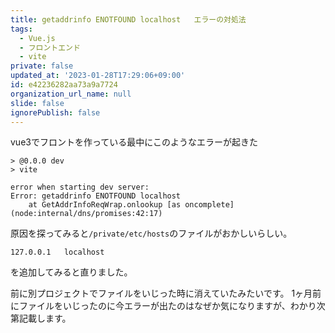 ```yaml
---
title: getaddrinfo ENOTFOUND localhost   エラーの対処法
tags:
  - Vue.js
  - フロントエンド
  - vite
private: false
updated_at: '2023-01-28T17:29:06+09:00'
id: e42236282aa73a9a7724
organization_url_name: null
slide: false
ignorePublish: false
---
```

vue3でフロントを作っている最中にこのようなエラーが起きた

```
> @0.0.0 dev
> vite

error when starting dev server:
Error: getaddrinfo ENOTFOUND localhost
    at GetAddrInfoReqWrap.onlookup [as oncomplete] (node:internal/dns/promises:42:17) 
```

原因を探ってみると`/private/etc/hosts`のファイルがおかしいらしい。

```
127.0.0.1   localhost
```

を追加してみると直りました。

前に別プロジェクトでファイルをいじった時に消えていたみたいです。
1ヶ月前にファイルをいじったのに今エラーが出たのはなぜか気になりますが、わかり次第記載します。
